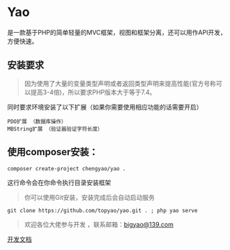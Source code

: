 # Yao
是一款基于PHP的简单轻量的MVC框架，视图和框架分离，还可以用作API开发，方便快速。

## 安装要求
> 因为使用了大量的变量类型声明或者返回类型声明来提高性能(官方号称可以提高3-4倍)，所以要求PHP版本大于等于7.4。

同时要求环境安装了以下扩展（如果你需要使用相应功能的话需要开启）
```
PDO扩展 （数据库操作）
MBString扩展 （验证器验证字符长度）
```

## 使用composer安装：

```shell
composer create-project chengyao/yao .
```

这行命令会在你命令执行目录安装框架

> 你可以使用Git安装，安装完成后会自动启动服务

```
git clone https://github.com/topyao/yao.git . ; php yao serve
```

> 欢迎各位大佬参与开发 ，联系邮箱：bigyao@139.com

<a href="https://www.chengyao.xyz/document">开发文档</a>
